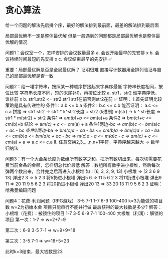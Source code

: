 # 贪心算法
给一个问题的解法先后排个序，最好的解法排到最前面，最差的解法排到最后面

局部最优解不一定是整体最优解
但是一般遇到的问题都是局部最优解也是整体最优解的情况

问题1：会议室一个，怎样安排的会议数量最多
a. 会议开始最早的先安排 x
b. 会议持续时间最短的先安排 x
c. 会议结束最早的先安排 ✅

重要：局部最优解是否是全局最优解？
证明很难
直接写计数器用全排列验证与自己的局部最优解是否一致

问题2：给一堆字符串，按照某一种顺序拼接起来字典序最低
字符串长度相同，按位比较
字符串长度不同，短的末尾补0，再按位比较
a. str1，str2 谁字典序低，谁排前 x
b. str1.str2 <= str2.str1 str1在前否则str2在前 ✅
证明：
I.首先证明比较策略是具有传递性的
条件1：a.b <= b.a
条件2：b.c <= c.b
能否证明： a.c <= c.a
拼接 =>
str1.str2 -> str1 * k^str2长度 + str2 (k进制)
m(str) -> k ^ str长度
=> str1 * m(str2) + str2
条件1 => a*m(b)+b <= b*m(a)+a
条件2 => b*m(c)+c <= c*m(b)+b
结论 => a*m(c) + c <= c*m(a) + a
条件1两边-b*c => a*m(b)*c <= b*m(a)*c + a*c - b*c
条件2两边-b*a => b*m(c)*a + c*a - b*a <= c*m(b)*a
=> b*m(c)*a + c*a - b*a <= c*m(b)*a <= b*m(a)*c + a*c - b*c
=> m(c)*a - a <= m(a)*c - c
=> a*m(c) + c <= c*m(a) + a
=> a.c <= c.a
II. 任意交换2,3,...,n,n+1字符，字典序越来越大 -> 数学归纳法

问题3：有一个大金条长度为数组所有数字之和，把所有数切出来，每次切需要花费当前金条的金额，怎样切总代价最低
解答：数组所有数字进小根堆，然后每次弹两个数出来，合并完之后再进入小根堆
如：[6, 3, 2, 9, 13]
小根堆 =>   [2 3 6 9 13]
弹出2 3 =>   5
          2   3
将5扔进小根堆
弹出5 6 =>   11
          5    6
        2   3
将11扔进小根堆
弹出9 11 =>  20
          11   9
        5    6
      2   3
将20扔进小根堆
弹出20 13 =>  33
          20   13
        11  9
       5  6
      2 3
证明：哈弗曼编码问题

问题4：花费-利润问题（RPG游戏）
3-5 7-1 1-7 6-9 100-400
k=3为能做的项目数
w=2为初始本金
项目只能串行不能并行做
最后获得的最大钱数是多少?
解答：
小根堆（花费）：被锁住的项目
1-7
3-5
6-9
7-1
100-400
大根堆（利润）：解锁的项目
第一次：1-7    =>    w=2+7=9

第二次：6-9 3-5 7-1 => w=9+9=18

第三次：3-5 7-1 => w=18+5=23

此时k=3结束，最大钱数是23
